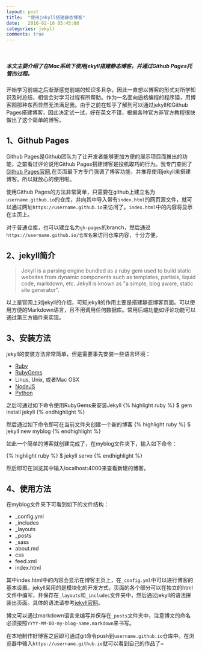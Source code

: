 ```yaml
---
layout: post
title:  "使用jekyll搭建静态博客"
date:   2016-02-16 05:45:08
categories: jekyll
comments: true
---
```


<br>

##### 本文主要介绍了在Mac系统下使用jekyll搭建静态博客，并通过Github Pages托管的过程。 


开始学习前端之后渐渐感觉前端的知识多且杂，因此一直想以博客的形式对所学知识及时总结，相信会对学习过程有所帮助。作为一名面向逼格编程的程序猿，用博客园那种东西显然无法满足我。由于之前在知乎了解到可以通过jekyll和Github Pages搭建博客，因此决定试一试，好在英文不错，根据各种官方非官方教程很快做出了这个简单的博客。

1、Github Pages
---------------
Github Pages是Github团队为了让开发者能够更加方便的展示项目而推出的功能，之前看过评论说用Github Pages搭建博客是投机取巧的行为。我专门查阅了[Github Pages官网](https://pages.github.com/),在页面最下方专门强调了博客功能，并推荐使用jekyll来搭建博客。所以就放心的使用啦。

使用Github Pages的方法非常简单，只需要在github上建立名为`username.github.io`的仓库，并向其中导入带有`index.html`的网页源文件，就可以通过网址`https://username.github.io`来访问了。`index.html`中的内容将显示在主页上。

对于普通仓库，也可以建立名为`gh-pages`的branch，然后通过`https://username.github.io/仓库名`来访问仓库内容，十分方便。



2、jekyll简介
-------------
>Jekyll is a parsing engine bundled as a ruby gem used to build static websites from dynamic components such as templates, partials, liquid code, markdown, etc. Jekyll is known as "a simple, blog aware, static site generator".

以上是官网上对jekyll的介绍，可知jekyll的作用主要是搭建静态博客页面。可以使用方便的Markdown语言，且不用调用任何数据库。常用后端功能如评论功能可以通过第三方插件来实现。

3、安装方法
--------------
jekyll的安装方法非常简单，但是需要事先安装一些语言环境：

 * [Ruby](http://www.ruby-lang.org/en/downloads/)
 * [RubyGems](https://rubygems.org/pages/download)
 * Linus, Unix, 或者Mac OSX
 * [NodeJS](https://nodejs.org/en/)
 * [Python](https://www.python.org/downloads/)

 之后可通过如下命令使用RubyGems来安装Jekyll
{% highlight ruby %}
$ gem install jekyll
{% endhighlight %}

然后通过如下命令即可在当前文件夹创建一个新的博客
{% highlight ruby %}
$ jekyll new myblog
{% endhighlight %}

如此一个简单的博客就创建完成了，在myblog文件夹下，输入如下命令：

{% highlight ruby %}
$ jekyll serve
{% endhighlight %}

然后即可在浏览其中输入localhost:4000来查看新建的博客。

4、使用方法
-------------
在myblog文件夹下可看到如下的文件结构：

 * _config.yml
 * _includes
 * _layouts
 * _posts
 * _sass
 * about.md
 * css
 * feed.xml
 * index.html

其中index.html中的内容会显示在博客主页上，在`_config.yml`中可以进行博客的基本设置。jekyll采用的是模块化的开发方式，页面的各个部分可以在独立的html文件中编写，并保存在`_layouts`和`_includes`文件夹中，然后通过jekyll的语法拼装出页面。具体的语法请参考[jekyll官网](http://jekyllrb.com/)。

博文可以通过markdown语言来编写并保存在`_posts`文件夹中，注意博文的命名必须按照`YYYY-MM-DD-my-blog-name.markdown`来书写。

在本地制作好博客之后即可通过git命令push到`username.github.io`仓库中。在浏览器中输入`https://username.github.io`就可以看到自己的作品了~





